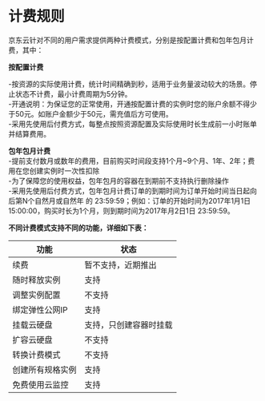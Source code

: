 
# 计费规则

京东云针对不同的用户需求提供两种计费模式，分别是按配置计费和包年包月计费，其中：

**按配置计费**

-按资源的实际使用计费，统计时间精确到秒，适用于业务量波动较大的场景。停止状态不计费，最小计费周期为5分钟。  
-开通说明：为保证您的正常使用，开通按配置计费的实例时您的账户余额不得少于50元。如账户金额少于50元，需充值后方可使用。  
-采用先使用后付费方式，每整点按照资源配置及实际使用时长生成前一小时账单并结算费用。  

**包年包月计费**  
-提前支付数月或数年的费用，目前购买时间段支持1个月~9个月、1年、2年；费用在您创建实例时一次性扣除  
-为了保障您的使用权益，包年包月的容器在到期前不支持执行删除操作  
-采用先使用后付费方式，包年包月计费订单的到期时间为订单开始时间当日起向后第N个自然月或自然年 的 23:59:59；例如：订单的开始时间为2017年1月1日 15:00:00，购买时长为1个月，则到期时间为2017年月2日1日 23:59:59。  

**不同计费模式支持不同的功能，详细如下表：**

功能     | 状态
-------- | ---
续费 | 暂不支持，近期推出
随时释放实例    | 支持
调整实例配置     | 不支持
绑定弹性公网IP    | 支持
挂载云硬盘     | 支持，只创建容器时挂载
扩容云硬盘    | 不支持
转换计费模式     | 不支持
创建所有规格实例     | 支持
免费使用云监控      | 支持

